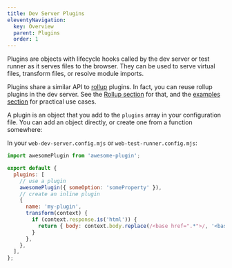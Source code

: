 ```yaml
---
title: Dev Server Plugins
eleventyNavigation:
  key: Overview
  parent: Plugins
  order: 1
---
```


Plugins are objects with lifecycle hooks called by the dev server or test runner as it serves files to the browser. They can be used to serve virtual files, transform files, or resolve module imports.

Plugins share a similar API to [rollup](https://github.com/rollup/rollup) plugins. In fact, you can reuse rollup plugins in the dev server. See the [Rollup section](./rollup.md) for that, and the [examples section](./examples.md) for practical use cases.

A plugin is an object that you add to the `plugins` array in your configuration file. You can add an object directly, or create one from a function somewhere:

In your `web-dev-server.config.mjs` or `web-test-runner.config.mjs`:

```js
import awesomePlugin from 'awesome-plugin';

export default {
  plugins: [
    // use a plugin
    awesomePlugin({ someOption: 'someProperty' }),
    // create an inline plugin
    {
      name: 'my-plugin',
      transform(context) {
        if (context.response.is('html')) {
          return { body: context.body.replace(/<base href=".*">/, '<base href="/foo/">') };
        }
      },
    },
  ],
};
```
